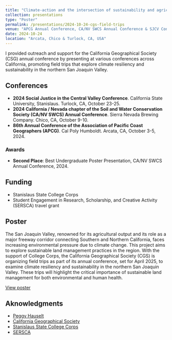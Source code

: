 ```yaml
---
title: "Climate-action and the intersection of sustainability and agriculture in the Central Valley: A showcase of CGS field trips"
collection: presentations
type: "Poster"
permalink: /presentations/2024-10-24-cgs-field-trips
venue: "APCG Annual Conference, CA/NV SWCS Annual Conference & SJCV Conference"
date: 2024-10-24
location: "Arcata, Chico & Turlock, CA, USA"
--- 
```


I provided outreach and support for the California Geographical Society (CSG) annual conference by presenting at various conferences across California, promoting field trips that explore climate resiliency and sustainability in the northern San Joaquin Valley.

## Conferences
* **2024 Social Justice in the Central Valley Conference**. California State University, Stanislaus. Turlock, CA, October 23-25.
* **2024 California / Nevada chapter of the Soil and Water Conservation Society (CA/NV SWCS) Annual Conference**. Sierra Nevada Brewing Company. Chico, CA, October 9-10.
* **86th Annual Conference of the Association of Pacific Coast Geographers (APCG)**. Cal Poly Humboldt. Arcata, CA, October 3-5, 2024.

### Awards
* **Second Place**: Best Undergraduate Poster Presentation, CA/NV SWCS Annual Conference, 2024.

## Funding
* Stanislaus State College Corps
* Student Engagement in Research, Scholarship, and Creative Activity (SERSCA) travel grant

## Poster
The San Joaquin Valley, renowned for its agricultural output and its role as a major freeway corridor connecting Southern and Northern California, faces increasing environmental pressure due to climate change. This project aims to explore sustainable land management practices in the region. With the support of College Corps, the California Geographical Society (CGS) is organizing field trips as part of its annual conference, set for April 2025, to examine climate resiliency and sustainability in the northern San Joaquin Valley. These trips will highlight the critical importance of sustainable land management for both environmental and human health.

[View poster](https://doi.org/10.6084/m9.figshare.27261315.v1)

## Aknowledgments
* [Peggy Hauselt](https://www.csustan.edu/people/peggy-hauselt)
* [California Geographical Society](https://calgeog.org/)
* [Stanislaus State College Corps](https://www.csustan.edu/college-corps)
* [SERSCA](https://www.csustan.edu/graduate-studies-research/student-opportunities/sersca-program)
